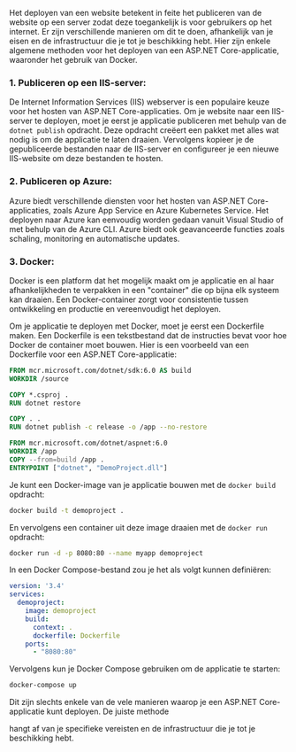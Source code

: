 Het deployen van een website betekent in feite het publiceren van de website op een server zodat deze toegankelijk is voor gebruikers op het internet. Er zijn verschillende manieren om dit te doen, afhankelijk van je eisen en de infrastructuur die je tot je beschikking hebt. Hier zijn enkele algemene methoden voor het deployen van een ASP.NET Core-applicatie, waaronder het gebruik van Docker.

### 1. Publiceren op een IIS-server:

De Internet Information Services (IIS) webserver is een populaire keuze voor het hosten van ASP.NET Core-applicaties. Om je website naar een IIS-server te deployen, moet je eerst je applicatie publiceren met behulp van de `dotnet publish` opdracht. Deze opdracht creëert een pakket met alles wat nodig is om de applicatie te laten draaien. Vervolgens kopieer je de gepubliceerde bestanden naar de IIS-server en configureer je een nieuwe IIS-website om deze bestanden te hosten.

### 2. Publiceren op Azure:

Azure biedt verschillende diensten voor het hosten van ASP.NET Core-applicaties, zoals Azure App Service en Azure Kubernetes Service. Het deployen naar Azure kan eenvoudig worden gedaan vanuit Visual Studio of met behulp van de Azure CLI. Azure biedt ook geavanceerde functies zoals schaling, monitoring en automatische updates.

### 3. Docker:

Docker is een platform dat het mogelijk maakt om je applicatie en al haar afhankelijkheden te verpakken in een "container" die op bijna elk systeem kan draaien. Een Docker-container zorgt voor consistentie tussen ontwikkeling en productie en vereenvoudigt het deployen.

Om je applicatie te deployen met Docker, moet je eerst een Dockerfile maken. Een Dockerfile is een tekstbestand dat de instructies bevat voor hoe Docker de container moet bouwen. Hier is een voorbeeld van een Dockerfile voor een ASP.NET Core-applicatie:

```Dockerfile
FROM mcr.microsoft.com/dotnet/sdk:6.0 AS build
WORKDIR /source

COPY *.csproj .
RUN dotnet restore

COPY . .
RUN dotnet publish -c release -o /app --no-restore

FROM mcr.microsoft.com/dotnet/aspnet:6.0
WORKDIR /app
COPY --from=build /app .
ENTRYPOINT ["dotnet", "DemoProject.dll"]
```

Je kunt een Docker-image van je applicatie bouwen met de `docker build` opdracht:

```bash
docker build -t demoproject .
```

En vervolgens een container uit deze image draaien met de `docker run` opdracht:

```bash
docker run -d -p 8080:80 --name myapp demoproject
```

In een Docker Compose-bestand zou je het als volgt kunnen definiëren:

```yaml
version: '3.4'
services:
  demoproject:
    image: demoproject
    build:
      context: .
      dockerfile: Dockerfile
    ports:
      - "8080:80"
```

Vervolgens kun je Docker Compose gebruiken om de applicatie te starten:

```bash
docker-compose up
```

Dit zijn slechts enkele van de vele manieren waarop je een ASP.NET Core-applicatie kunt deployen. De juiste methode

 hangt af van je specifieke vereisten en de infrastructuur die je tot je beschikking hebt.